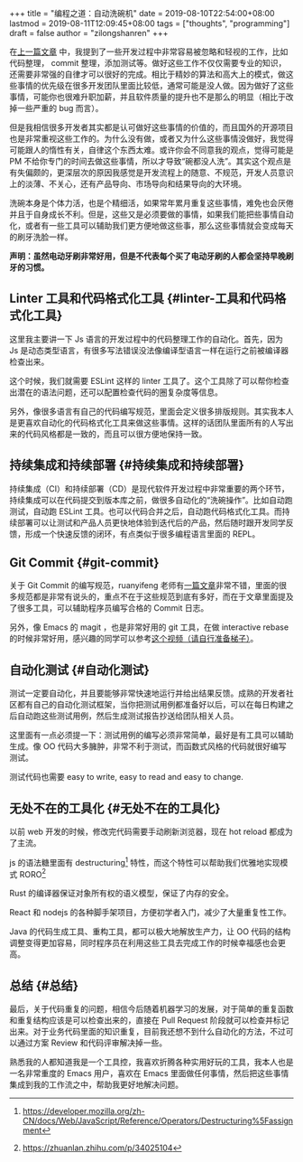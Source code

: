 +++
title = "编程之道：自动洗碗机"
date = 2019-08-10T22:54:00+08:00
lastmod = 2019-08-11T12:09:45+08:00
tags = ["thoughts", "programming"]
draft = false
author = "zilongshanren"
+++

在[上一篇文章](https://zilongshanren.com/post/wash-bowls-after-launch/) 中，我提到了一些开发过程中非常容易被忽略和轻视的工作，比如代码整理，
commit 整理，添加测试等。做好这些工作不仅仅需要专业的知识，还需要非常强的自律才可以很好的完成。相比于精妙的算法和高大上的模式，做这些事情的优先级在很多开发团队里面比较低，通常可能是没人做。因为做好了这些事情，可能你也很难升职加薪，并且软件质量的提升也不是那么的明显（相比于改掉一些严重的 bug 而言）。

但是我相信很多开发者其实都是认可做好这些事情的价值的，而且国外的开源项目也是非常重视这些工作的。为什么没有做，或者又为什么这些事情没做好，我觉得可能跟人的惰性有关，自律这个东西太难。或许你会不同意我的观点，觉得可能是 PM 不给你专门的时间去做这些事情，所以才导致“碗都没人洗”。其实这个观点是有失偏颇的，更深层次的原因我感觉是开发流程上的随意、不规范，开发人员意识上的淡薄、不关心，还有产品导向、市场导向和结果导向的大环境。

洗碗本身是个体力活，也是个精细活，如果常年累月重复这些事情，难免也会厌倦并且于自身成长不利。但是，这些又是必须要做的事情，如果我们能把些事情自动化，或者有一些工具可以辅助我们更方便地做这些事，那么这些事情就会变成每天的刷牙洗脸一样。

**声明：虽然电动牙刷非常好用，但是不代表每个买了电动牙刷的人都会坚持早晚刷牙的习惯。**


## Linter 工具和代码格式化工具 {#linter-工具和代码格式化工具}

这里我主要讲一下 Js 语言的开发过程中的代码整理工作的自动化。首先，因为 Js 是动态类型语言，有很多写法错误没法像编译型语言一样在运行之前被编译器检查出来。

这个时候，我们就需要 ESLint 这样的 linter 工具了。这个工具除了可以帮你检查出潜在的语法问题，还可以配置检查代码的圈复杂度等信息。

另外，像很多语言有自己的代码编写规范，里面会定义很多排版规则。其实我本人是更喜欢自动化的代码格式化工具来做这些事情。这样的话团队里面所有的人写出来的代码风格都是一致的，而且可以很方便地保持一致。


## 持续集成和持续部署 {#持续集成和持续部署}

持续集成（CI）和持续部署（CD）是现代软件开发过程中非常重要的两个环节，持续集成可以在代码提交到版本库之前，做很多自动化的“洗碗操作”。比如自动跑测试，自动跑
ESLint 工具。也可以代码合并之后，自动跑代码格式化工具。而持续部署可以让测试和产品人员更快地体验到迭代后的产品，然后随时跟开发同学反馈，形成一个快速反馈的闭环，有点类似于很多编程语言里面的 REPL。


## Git Commit {#git-commit}

关于 Git Commit 的编写规范，ruanyifeng 老师有[一篇文章](http://www.ruanyifeng.com/blog/2016/01/commit%5Fmessage%5Fchange%5Flog.html)非常不错，里面的很多规范都是非常有说头的，重点不在于这些规范到底有多好，而在于文章里面提及了很多工具，可以辅助程序员编写合格的 Commit 日志。

另外，像 Emacs 的 magit ，也是非常好用的 git 工具，在做 interactive rebase 的时候非常好用，感兴趣的同学可以参考[这个视频（请自行准备梯子）](https://www.youtube.com/watch?v=mtliRYQd0j4)。


## 自动化测试 {#自动化测试}

测试一定要自动化，并且要能够非常快速地运行并给出结果反馈。成熟的开发者社区都有自己的自动化测试框架，当你把测试用例都准备好以后，可以在每日构建之后自动跑这些测试用例，然后生成测试报告抄送给团队相关人员。

这里面有一点必须提一下：测试用例的编写必须非常简单，最好是有工具可以辅助生成。像 OO 代码大多臃肿，非常不利于测试，而函数式风格的代码就很好编写测试。

测试代码也需要 easy to write, easy to read and easy to change.


## 无处不在的工具化 {#无处不在的工具化}

以前 web 开发的时候，修改完代码需要手动刷新浏览器，现在 hot reload 都成为了主流。

js 的语法糖里面有 destructuring[^fn:1] 特性，而这个特性可以帮助我们优雅地实现模式 RORO[^fn:2]

Rust 的编译器保证对象所有权的语义模型，保证了内存的安全。

React 和 nodejs 的各种脚手架项目，方便初学者入门，减少了大量重复性工作。

Java 的代码生成工具、重构工具，都可以极大地解放生产力，让 OO 代码的结构调整变得更加容易，同时程序员在利用这些工具去完成工作的时候幸福感也会更高。


## 总结 {#总结}

最后，关于代码重复的问题，相信今后随着机器学习的发展，对于简单的重复函数和重复结构应该是可以检查出来的，直接在 Pull Request 阶段就可以检查并标记出来。对于业务代码里面的知识重复，目前我还想不到什么自动化的方法，不过可以通过方案 Review 和代码评审解决掉一些。

熟悉我的人都知道我是一个工具控，我喜欢折腾各种实用好玩的工具，我本人也是一名非常重度的 Emacs 用户，喜欢在 Emacs 里面做任何事情，然后把这些事情集成到我的工作流之中，帮助我更好地解决问题。

[^fn:1]: <https://developer.mozilla.org/zh-CN/docs/Web/JavaScript/Reference/Operators/Destructuring%5Fassignment>
[^fn:2]: <https://zhuanlan.zhihu.com/p/34025104>
